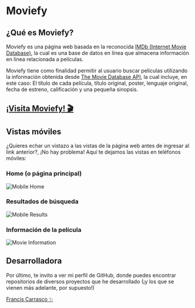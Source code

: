 # Moviefy

## ¿Qué es Moviefy?

Moviefy es una página web basada en la reconocida [IMDb (Internet Movie Database)](https://www.imdb.com), la cual es una base de datos en línea que almacena información en línea relacionada a películas.

Moviefy tiene como finalidad permitir al usuario buscar películas utilizando la información obtenida desde [The Movie Database API](https://developer.themoviedb.org/docs/getting-started), la cual incluye, en este caso: El título de cada película, título original, poster, lenguaje original, fecha de estreno, calificación y una pequeña sinopsis.

## [¡Visita Moviefy! 🎬](https://movie-challenge-7ea8tuxub-franciscg97.vercel.app)

## Vistas móviles

¿Quieres echar un vistazo a las vistas de la página web antes de ingresar al link anterior?, ¡No hay problema!
Aquí te dejamos las vistas en teléfonos móviles:

### Home (o página principal)

![Mobile Home](https://res.cloudinary.com/ddps8p6x2/image/upload/v1690736239/Moviefy_home_mobile_wiz1ib.png)

### Resultados de búsqueda

![Mobile Results](https://res.cloudinary.com/ddps8p6x2/image/upload/v1690736408/Moviefy_results_mobile_tgj5bb.png)

### Información de la película

![Movie Information](https://res.cloudinary.com/ddps8p6x2/image/upload/v1690736535/Moviefy_Info_movies_mobile_rliifu.png)

## Desarrolladora

Por último, te invito a ver mi perfil de GitHub, donde puedes encontrar repositorios de diversos proyectos que he desarrollado (¡y los que se vienen más adelante, por supuesto!)

[Francis Carrasco ✨](https://github.com/FrancisCG97)
